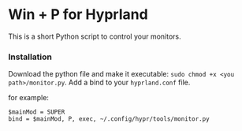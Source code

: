 # Win + P for Hyprland

This is a short Python script to control your monitors.

### Installation
Download the python file and make it executable: `sudo chmod +x <you path>/monitor.py`.
Add a bind to your `hyprland.conf` file.

for example:
```
$mainMod = SUPER
bind = $mainMod, P, exec, ~/.config/hypr/tools/monitor.py
```
